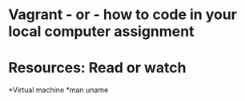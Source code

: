 # Vagrant - or - how to code in your local computer assignment
# Resources: Read or watch
*Virtual machine
*man uname
